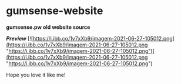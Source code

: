 # gumsense-website
**gumsense.pw old website source**

***Preview***
[![https://i.ibb.co/1v7xXb9/imagem-2021-06-27-105012.png](https://i.ibb.co/1v7xXb9/imagem-2021-06-27-105012.png "https://i.ibb.co/1v7xXb9/imagem-2021-06-27-105012.png")](https://i.ibb.co/1v7xXb9/imagem-2021-06-27-105012.png "https://i.ibb.co/1v7xXb9/imagem-2021-06-27-105012.png")

Hope you love it like me!
